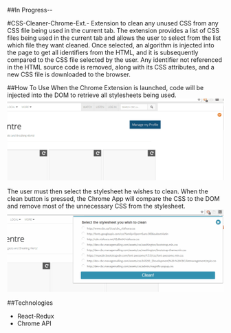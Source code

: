 ##In Progress--

#CSS-Cleaner-Chrome-Ext.-
Extension to clean any unused CSS from any CSS file being used in the current tab. The extension provides a list of CSS files being used in the current tab and allows the user to select from the list which file they want cleaned. Once selected, an algorithm is injected into the page to get all identifiers from the HTML, and it is subsequently compared to the CSS file selected by the user. Any identifier not referenced in the HTML source code is removed, along with its CSS attributes, and a new CSS file is downloaded to the browser.

##How To Use
When the Chrome Extension is launched, code will be injected into the DOM to retrieve all stylesheets being used.
![Alt text](/gifs/step1.gif)

The user must then select the stylesheet he wishes to clean. When the clean button is pressed, the Chrome App will compare the CSS to the DOM and remove most of the unnecessary CSS from the stylesheet.
![Alt text](/gifs/step2.gif)

##Technologies
* React-Redux
* Chrome API
